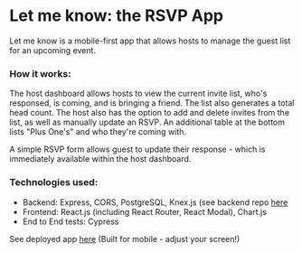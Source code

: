 # Let me know: the RSVP App

Let me know is a mobile-first app that allows hosts to manage the guest list for an upcoming event. 

### How it works:
The host dashboard allows hosts to view the current invite list, who's responsed, is coming, and is bringing a friend. The list also generates a total head count. The host also has the option to add and delete invites from the list, as well as manually update an RSVP. An additional table at the bottom lists "Plus One's" and who they're coming with.

A simple RSVP form allows guest to update their response - which is immediately available within the host dashboard.

### Technologies used:
- Backend: Express, CORS, PostgreSQL, Knex.js (see backend repo [here](https://github.com/CarolynSM/LetMeKnow_Backend)
- Frontend: React.js (including React Router, React Modal), Chart.js
- End to End tests: Cypress

See deployed app [here](https://letmeknow-csm.herokuapp.com/) (Built for mobile - adjust your screen!)
